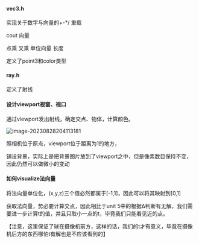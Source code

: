 #### vec3.h

 实现关于数字与向量的+-*/ 重载

 cout 向量

 点乘 叉乘 单位向量 长度

定义了point3和color类型

#### ray.h

定义了射线

#### 设计viewport视窗、视口

通过viewport发出射线，确定交点、物体，计算颜色。

![image-20230828204113181](C:\Users\Dell\AppData\Roaming\Typora\typora-user-images\image-20230828204113181.png)

照相机位于原点，viewport位于距离为1的地方，

铺设背景，实际上是把背景图片放到了viewport之中，但是像素数目保持不变，因此仍然可以做微小的变动

#### 如何visualize法向量

将法向量单位化，(x,y,z)三个值必然都属于[-1,1]，因此可以将其映射到[0,1]

获取法向量，势必要计算交点，因此相比于unit 5中的根据Δ判断有无解，我们需要进一步计算t的值，并且只取小一点的t，毕竟我们只能看见近的点。

【注意，这里保证了球在摄像机前方，这样的话，我们的t才有意义，毕竟在摄像机后方的东西哪怕t有解也是不应该看到的】